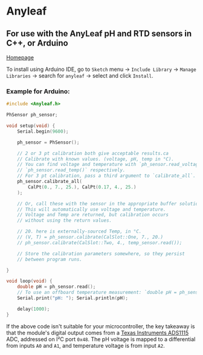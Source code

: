 # Anyleaf

## For use with the AnyLeaf pH and RTD sensors in C++, or Arduino
[Homepage](https://anyleaf.org)

To install using Arduino IDE, go to `Sketch` menu → `Include Library` → `Manage Libraries` →
search for `anyleaf` → select and click `Install`.

### Example for Arduino:
```c++
#include <Anyleaf.h>

PhSensor ph_sensor;

void setup(void) {
    Serial.begin(9600);

    ph_sensor = PhSensor();

    // 2 or 3 pt calibration both give acceptable results.ca
    // Calibrate with known values. (voltage, pH, temp in °C).
    // You can find voltage and temperature with `ph_sensor.read_voltage()` and
    // `ph_sensor.read_temp()` respectively.
    // For 3 pt calibration, pass a third argument to `calibrate_all`.
    ph_sensor.calibrate_all(
        CalPt(0., 7., 25.), CalPt(0.17, 4., 25.)
    );

    // Or, call these with the sensor in the appropriate buffer solution.
    // This will automatically use voltage and temperature.
    // Voltage and Temp are returned, but calibration occurs
    // without using the return values.

    // 20. here is externally-sourced Temp, in °C.
    // (V, T) = ph_sensor.calibrate(CalSlot::One, 7., 20.)
    // ph_sensor.calibrate(CalSlot::Two, 4., temp_sensor.read());

    // Store the calibration parameters somewhere, so they persist
    // between program runs.

}

void loop(void) {
    double pH = ph_sensor.read();
    // To use an offboard temperature measurement: `double pH = ph_sensor.read(temp_sensor.read());
    Serial.print("pH: "); Serial.println(pH);

    delay(1000);
}
```

If the above code isn't suitable for your microcontroller, the key takeaway
 is that the module's digital output comes from
a [Texas Instruments ADS1115](http://www.ti.com/lit/ds/symlink/ads1114.pdf)
ADC, addressed on I²C port `0x48`. The pH voltage is mapped to a differential
from inputs `A0` and `A1`, and temperature voltage is from input `A2`.
